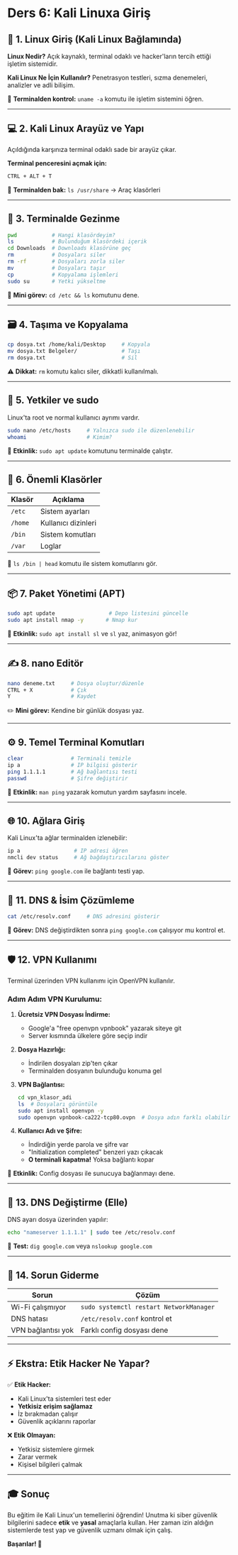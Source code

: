 # Ders 6: Kali Linuxa Giriş

## 🐧 1. Linux Giriş (Kali Linux Bağlamında)

**Linux Nedir?** Açık kaynaklı, terminal odaklı ve hacker'ların tercih ettiği işletim sistemidir.

**Kali Linux Ne İçin Kullanılır?** Penetrasyon testleri, sızma denemeleri, analizler ve adli bilişim.

🎯 **Terminalden kontrol:** `uname -a` komutu ile işletim sistemini öğren.

---

## 💻 2. Kali Linux Arayüz ve Yapı

Açıldığında karşınıza terminal odaklı sade bir arayüz çıkar.

**Terminal penceresini açmak için:**
```bash
CTRL + ALT + T
```

🔎 **Terminalden bak:** `ls /usr/share` → Araç klasörleri

---

## 📁 3. Terminalde Gezinme

```bash
pwd           # Hangi klasördeyim?
ls            # Bulunduğum klasördeki içerik
cd Downloads  # Downloads klasörüne geç
rm            # Dosyaları siler 
rm -rf        # Dosyaları zorla siler 
mv            # Dosyaları taşır
cp            # Kopyalama işlemleri
sudo su       # Yetki yükseltme
```

🧠 **Mini görev:** `cd /etc && ls` komutunu dene.

---

## 🗃️ 4. Taşıma ve Kopyalama

```bash
cp dosya.txt /home/kali/Desktop     # Kopyala
mv dosya.txt Belgeler/              # Taşı
rm dosya.txt                        # Sil
```

⚠️ **Dikkat:** `rm` komutu kalıcı siler, dikkatli kullanılmalı.

---

## 🔐 5. Yetkiler ve sudo

Linux'ta root ve normal kullanıcı ayrımı vardır.

```bash
sudo nano /etc/hosts     # Yalnızca sudo ile düzenlenebilir
whoami                   # Kimim?
```

🧠 **Etkinlik:** `sudo apt update` komutunu terminalde çalıştır.

---

## 📂 6. Önemli Klasörler

| Klasör | Açıklama |
|--------|----------|
| `/etc` | Sistem ayarları |
| `/home` | Kullanıcı dizinleri |
| `/bin` | Sistem komutları |
| `/var` | Loglar |

🎯 `ls /bin | head` komutu ile sistem komutlarını gör.

---

## 📦 7. Paket Yönetimi (APT)

```bash
sudo apt update                 # Depo listesini güncelle
sudo apt install nmap -y       # Nmap kur
```

🧠 **Etkinlik:** `sudo apt install sl` ve `sl` yaz, animasyon gör!

---

## ✍️ 8. nano Editör

```bash
nano deneme.txt     # Dosya oluştur/düzenle
CTRL + X            # Çık
Y                   # Kaydet
```

✏️ **Mini görev:** Kendine bir günlük dosyası yaz.

---

## ⚙️ 9. Temel Terminal Komutları

```bash
clear               # Terminali temizle
ip a                # IP bilgisi gösterir
ping 1.1.1.1        # Ağ bağlantısı testi
passwd              # Şifre değiştirir
```

🧠 **Etkinlik:** `man ping` yazarak komutun yardım sayfasını incele.

---

## 🌐 10. Ağlara Giriş

Kali Linux'ta ağlar terminalden izlenebilir:

```bash
ip a                 # IP adresi öğren
nmcli dev status     # Ağ bağdaştırıcılarını göster
```

🧠 **Görev:** `ping google.com` ile bağlantı testi yap.

---

## 🔄 11. DNS & İsim Çözümleme

```bash
cat /etc/resolv.conf     # DNS adresini gösterir
```

🧠 **Görev:** DNS değiştirdikten sonra `ping google.com` çalışıyor mu kontrol et.

---

## 🛡️ 12. VPN Kullanımı

Terminal üzerinden VPN kullanımı için OpenVPN kullanılır.

### Adım Adım VPN Kurulumu:

1. **Ücretsiz VPN Dosyası İndirme:**
   - Google'a "free openvpn vpnbook" yazarak siteye git
   - Server kısmında ülkelere göre seçip indir

2. **Dosya Hazırlığı:**
   - İndirilen dosyaları zip'ten çıkar
   - Terminalden dosyanın bulunduğu konuma gel

3. **VPN Bağlantısı:**
   ```bash
   cd vpn_klasor_adi
   ls  # Dosyaları görüntüle
   sudo apt install openvpn -y
   sudo openvpn vpnbook-ca222-tcp80.ovpn  # Dosya adın farklı olabilir
   ```

4. **Kullanıcı Adı ve Şifre:**
   - İndirdiğin yerde parola ve şifre var
   - "Initialization completed" benzeri yazı çıkacak
   - **O terminali kapatma!** Yoksa bağlantı kopar

🧠 **Etkinlik:** Config dosyası ile sunucuya bağlanmayı dene.

---

## 📲 13. DNS Değiştirme (Elle)

DNS ayarı dosya üzerinden yapılır:

```bash
echo "nameserver 1.1.1.1" | sudo tee /etc/resolv.conf
```

🔧 **Test:** `dig google.com` veya `nslookup google.com`

---

## 🧰 14. Sorun Giderme

| Sorun | Çözüm |
|-------|-------|
| Wi-Fi çalışmıyor | `sudo systemctl restart NetworkManager` |
| DNS hatası | `/etc/resolv.conf` kontrol et |
| VPN bağlantısı yok | Farklı config dosyası dene |

---

## ⚡ Ekstra: Etik Hacker Ne Yapar?

✅ **Etik Hacker:**
- Kali Linux'ta sistemleri test eder
- **Yetkisiz erişim sağlamaz**
- İz bırakmadan çalışır
- Güvenlik açıklarını raporlar

❌ **Etik Olmayan:**
- Yetkisiz sistemlere girmek
- Zarar vermek
- Kişisel bilgileri çalmak

---

## 🎓 Sonuç

Bu eğitim ile Kali Linux'un temellerini öğrendin! Unutma ki siber güvenlik bilgilerini sadece **etik** ve **yasal** amaçlarla kullan. Her zaman izin aldığın sistemlerde test yap ve güvenlik uzmanı olmak için çalış.

**Başarılar! 🚀**